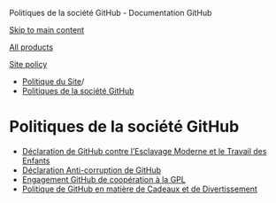 Politiques de la société GitHub - Documentation GitHub

[Skip to main content](#main-content)

[All products](/fr)

[Site policy](/site-policy)

* [Politique du Site](/fr/site-policy)/
* [Politiques de la société GitHub](/fr/site-policy/github-company-policies)

Politiques de la société GitHub
==========

* [Déclaration de GitHub contre l’Esclavage Moderne et le Travail des Enfants](/fr/site-policy/github-company-policies/github-statement-against-modern-slavery-and-child-labor)
* [Déclaration Anti-corruption de GitHub](/fr/site-policy/github-company-policies/github-anti-bribery-statement)
* [Engagement GitHub de coopération à la GPL](/fr/site-policy/github-company-policies/github-gpl-cooperation-commitment)
* [Politique de GitHub en matière de Cadeaux et de Divertissement](/fr/site-policy/github-company-policies/github-gifts-and-entertainment-policy)
